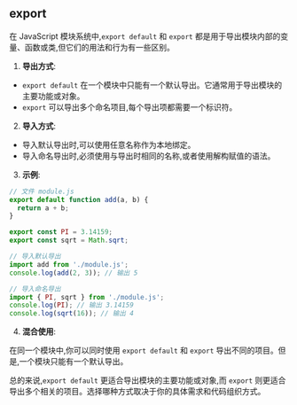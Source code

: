 

## export 

在 JavaScript 模块系统中,`export default` 和 `export` 都是用于导出模块内部的变量、函数或类,但它们的用法和行为有一些区别。

1. **导出方式**:

- `export default` 在一个模块中只能有一个默认导出。它通常用于导出模块的主要功能或对象。
- `export` 可以导出多个命名项目,每个导出项都需要一个标识符。

2. **导入方式**:

- 导入默认导出时,可以使用任意名称作为本地绑定。
- 导入命名导出时,必须使用与导出时相同的名称,或者使用解构赋值的语法。

3. **示例**:

```javascript
// 文件 module.js
export default function add(a, b) {
  return a + b;
}

export const PI = 3.14159;
export const sqrt = Math.sqrt;
```

```javascript
// 导入默认导出
import add from './module.js';
console.log(add(2, 3)); // 输出 5

// 导入命名导出
import { PI, sqrt } from './module.js';
console.log(PI); // 输出 3.14159
console.log(sqrt(16)); // 输出 4
```

4. **混合使用**:

在同一个模块中,你可以同时使用 `export default` 和 `export` 导出不同的项目。但是,一个模块只能有一个默认导出。

总的来说,`export default` 更适合导出模块的主要功能或对象,而 `export` 则更适合导出多个相关的项目。选择哪种方式取决于你的具体需求和代码组织方式。